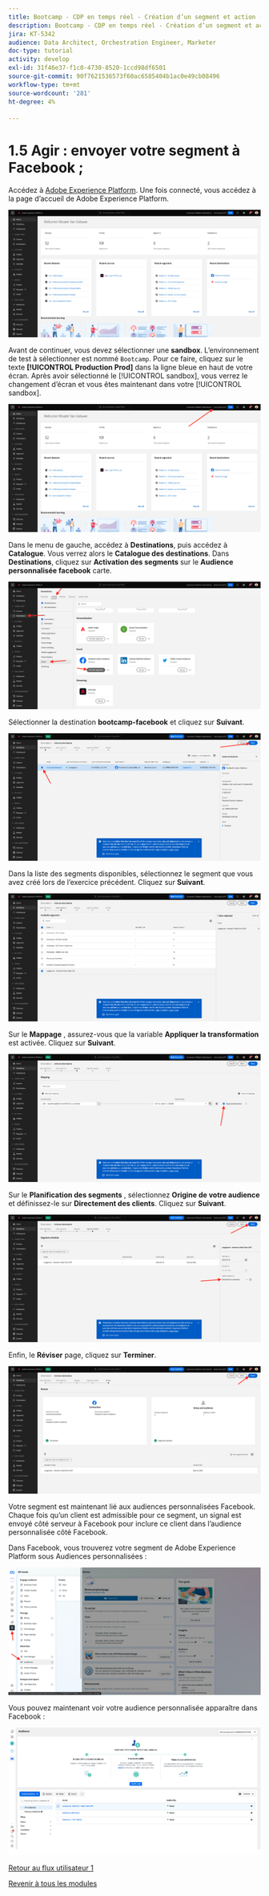 ```yaml
---
title: Bootcamp - CDP en temps réel - Création d’un segment et action - Envoyez votre segment à DV360
description: Bootcamp - CDP en temps réel - Création d’un segment et action - Envoyez votre segment à DV360
jira: KT-5342
audience: Data Architect, Orchestration Engineer, Marketer
doc-type: tutorial
activity: develop
exl-id: 31f46e37-f1c0-4730-8520-1ccd98df6501
source-git-commit: 90f7621536573f60ac6585404b1ac0e49cb08496
workflow-type: tm+mt
source-wordcount: '281'
ht-degree: 4%

---
```


# 1.5 Agir : envoyer votre segment à Facebook ;

Accédez à [Adobe Experience Platform](https://experience.adobe.com/platform). Une fois connecté, vous accédez à la page d’accueil de Adobe Experience Platform.

![Ingestion des données](./images/home.png)

Avant de continuer, vous devez sélectionner une **sandbox**. L’environnement de test à sélectionner est nommé ``Bootcamp``. Pour ce faire, cliquez sur le texte **[!UICONTROL Production Prod]** dans la ligne bleue en haut de votre écran. Après avoir sélectionné le [!UICONTROL sandbox], vous verrez le changement d’écran et vous êtes maintenant dans votre [!UICONTROL sandbox].

![Ingestion des données](./images/sb1.png)

Dans le menu de gauche, accédez à **Destinations**, puis accédez à **Catalogue**. Vous verrez alors le **Catalogue des destinations**. Dans **Destinations**, cliquez sur **Activation des segments** sur le **Audience personnalisée facebook** carte.

![RTCDP](./images/rtcdpgoogleseg.png)

Sélectionner la destination **bootcamp-facebook** et cliquez sur **Suivant**.

![RTCDP](./images/rtcdpcreatedest2.png)

Dans la liste des segments disponibles, sélectionnez le segment que vous avez créé lors de l’exercice précédent. Cliquez sur **Suivant**.

![RTCDP](./images/rtcdpcreatedest3.png)

Sur le **Mappage** , assurez-vous que la variable **Appliquer la transformation** est activée. Cliquez sur **Suivant**.

![RTCDP](./images/rtcdpcreatedest4a.png)

Sur le **Planification des segments** , sélectionnez **Origine de votre audience** et définissez-le sur **Directement des clients**. Cliquez sur **Suivant**.

![RTCDP](./images/rtcdpcreatedest4.png)

Enfin, le **Réviser** page, cliquez sur **Terminer**.

![RTCDP](./images/rtcdpcreatedest5.png)

Votre segment est maintenant lié aux audiences personnalisées Facebook. Chaque fois qu’un client est admissible pour ce segment, un signal est envoyé côté serveur à Facebook pour inclure ce client dans l’audience personnalisée côté Facebook.

Dans Facebook, vous trouverez votre segment de Adobe Experience Platform sous Audiences personnalisées :

![RTCDP](./images/rtcdpcreatedest5b.png)

Vous pouvez maintenant voir votre audience personnalisée apparaître dans Facebook :

![RTCDP](./images/rtcdpcreatedest5a.png)

[Retour au flux utilisateur 1](./uc1.md)

[Revenir à tous les modules](../../overview.md)
